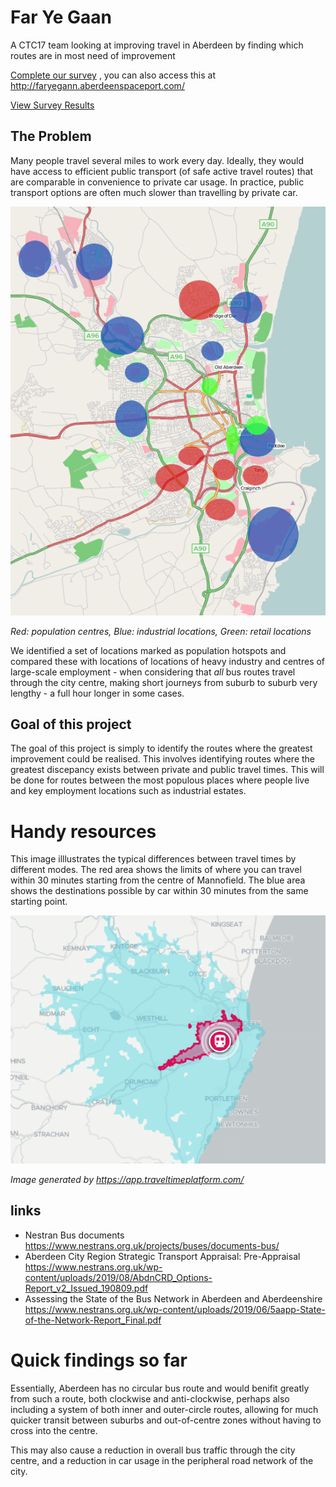 # Far Ye Gaan

A CTC17 team looking at improving travel in Aberdeen by finding which routes are in most need of improvement


[Complete our survey](https://docs.google.com/forms/d/e/1FAIpQLSecZpt-ibLbz1JLWk5WtPaLANHa5U-L130CPRuim4Ic_QE2KA/viewform?usp=sf_link) , you can also access this at http://faryegann.aberdeenspaceport.com/

[View Survey Results](https://docs.google.com/spreadsheets/d/1FbG9ZsQC9agmYkmx3QFNswvsVeuGNy7KvZ-FpgcyWpQ/edit?usp=sharing)

## The Problem

Many people travel several miles to work every day. Ideally, they would have access to efficient public transport (of safe active travel routes) that are comparable in convenience to private car usage. In practice, public transport options are often much slower than travelling by private car.

![map of aberdeen population hotspots and heavy industry locations](/aberdeen_centres.png)

_Red: population centres, Blue: industrial locations, Green: retail locations_

We identified a set of locations marked as population hotspots and compared these with locations of locations of heavy industry and centres of large-scale employment - when considering that _all_ bus routes travel through the city centre, making short journeys from suburb to suburb very lengthy - a full hour longer in some cases. 

## Goal of this project

The goal of this project is simply to identify the routes where the greatest improvement could be realised. This involves identifying routes where the greatest discepancy exists between private and public travel times. This will be done for routes between the most populous places where people live and key employment locations such as industrial estates.

# Handy resources

This image illlustrates the typical differences between travel times by different modes. The red area shows the limits of where you can travel within 30 minutes starting from the centre of Mannofield. The blue area shows the destinations possible by car within 30 minutes from the same starting point.

![map](/map-example.png.png)

_Image generated by https://app.traveltimeplatform.com/_

## links

* Nestran Bus documents https://www.nestrans.org.uk/projects/buses/documents-bus/
* Aberdeen City Region Strategic Transport Appraisal:
Pre-Appraisal https://www.nestrans.org.uk/wp-content/uploads/2019/08/AbdnCRD_Options-Report_v2_Issued_190809.pdf
* Assessing the State of the Bus Network in Aberdeen and Aberdeenshire
 https://www.nestrans.org.uk/wp-content/uploads/2019/06/5aapp-State-of-the-Network-Report_Final.pdf
 
# Quick findings so far

Essentially, Aberdeen has no circular bus route and would benifit greatly from such a route, both clockwise and anti-clockwise, perhaps also including a system of both inner and outer-circle routes, allowing for much quicker transit between suburbs and out-of-centre zones without having to cross into the centre.

This may also cause a reduction in overall bus traffic through the city centre, and a reduction in car usage in the peripheral road network of the city.